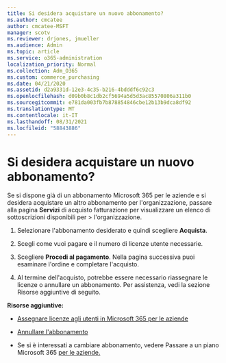 ```yaml
---
title: Si desidera acquistare un nuovo abbonamento?
ms.author: cmcatee
author: cmcatee-MSFT
manager: scotv
ms.reviewer: drjones, jmueller
ms.audience: Admin
ms.topic: article
ms.service: o365-administration
localization_priority: Normal
ms.collection: Adm_O365
ms.custom: commerce_purchasing
ms.date: 04/21/2020
ms.assetid: d2a9331d-12e3-4c35-b216-4bdddf6c92c3
ms.openlocfilehash: d09b0b8c1db2cf5694a5d5d3ac85570806a311b0
ms.sourcegitcommit: e781da003fb7b878854846cbe12b13b9dca8df92
ms.translationtype: MT
ms.contentlocale: it-IT
ms.lasthandoff: 08/31/2021
ms.locfileid: "58843886"
---
```

# <a name="looking-to-buy-a-new-subscription"></a>Si desidera acquistare un nuovo abbonamento?

Se si dispone già di un abbonamento Microsoft 365 per le aziende e si desidera acquistare un altro abbonamento per l'organizzazione, passare alla pagina **Servizi** di acquisto fatturazione per visualizzare un elenco di sottoscrizioni disponibili per \> [](https://go.microsoft.com/fwlink/p/?linkid=868433) l'organizzazione.
 
1. Selezionare l'abbonamento desiderato e quindi scegliere **Acquista**.

2. Scegli come vuoi pagare e il numero di licenze utente necessarie.

3. Scegliere **Procedi al pagamento**. Nella pagina successiva puoi esaminare l'ordine e completare l'acquisto.

4. Al termine dell'acquisto, potrebbe essere necessario riassegnare le licenze o annullare un abbonamento. Per assistenza, vedi la sezione Risorse aggiuntive di seguito.

 **Risorse aggiuntive:**
  
- [Assegnare licenze agli utenti in Microsoft 365 per le aziende](https://docs.microsoft.com/microsoft-365/admin/add-users/add-users)
    
- [Annullare l'abbonamento](https://docs.microsoft.com/microsoft-365/commerce/subscriptions/cancel-your-subscription)
    
- Se si è interessati a cambiare abbonamento, vedere Passare a un piano Microsoft 365 [per le aziende.](https://docs.microsoft.com/microsoft-365/commerce/subscriptions/switch-to-a-different-plan)